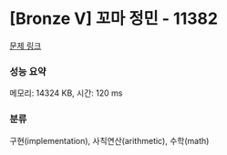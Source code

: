 # [Bronze V] 꼬마 정민 - 11382 

[문제 링크](https://www.acmicpc.net/problem/11382) 

### 성능 요약

메모리: 14324 KB, 시간: 120 ms

### 분류

구현(implementation), 사칙연산(arithmetic), 수학(math)

